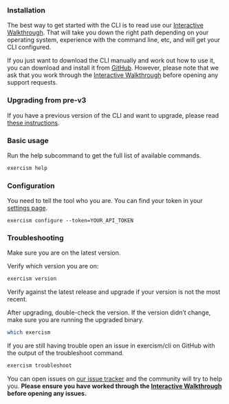 ### Installation

The best way to get started with the CLI is to read use our [Interactive Walkthrough](https://exercism.io/cli-walkthrough). That will take you down the right path depending on your operating system, experience with the command line, etc, and will get your CLI configured.

If you just want to download the CLI manually and work out how to use it, you can download and install it from [GitHub](https://github.com/exercism/cli/releases/latest). However, please note that we ask that you work through the [Interactive Walkthrough](https://exercism.io/cli-walkthrough) before opening any support requests.


### Upgrading from pre-v3

If you have a previous version of the CLI and want to upgrade, please read [these instructions](https://github.com/exercism/website-copy/blob/master/pages/cli_v1_to_v2.md).

### Basic usage
Run the help subcommand to get the full list of available commands.

```bash
exercism help
```

### Configuration
You need to tell the tool who you are. You can find your token in your [settings page](http://exercism.io/my/settings).

```
exercism configure --token=YOUR_API_TOKEN
```

### Troubleshooting

Make sure you are on the latest version.

Verify which version you are on:

```bash
exercism version
```

Verify against the latest release and upgrade if your version is not the most recent.

After upgrading, double-check the version. If the version didn’t change, make sure you are running the upgraded binary.

```bash
which exercism
```

If you are still having trouble open an issue in exercism/cli on GitHub with the output of the troubleshoot command.

```bash
exercism troubleshoot
```

You can open issues on [our issue tracker](https://github.com/exercism/exercism.io) and the community will try to help you. **Please ensure you have worked through the [Interactive Walkthrough](https://exercism.io/cli-walkthrough) before opening any issues.**
